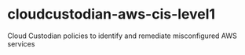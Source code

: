 # cloudcustodian-aws-cis-level1
Cloud Custodian policies to identify and remediate misconfigured AWS services
